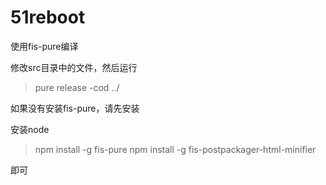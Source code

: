 # 51reboot

使用fis-pure编译

修改src目录中的文件，然后运行

> pure release -cod ../


如果没有安装fis-pure，请先安装

安装node

> npm install -g fis-pure
> npm install -g fis-postpackager-html-minifier
> 
即可